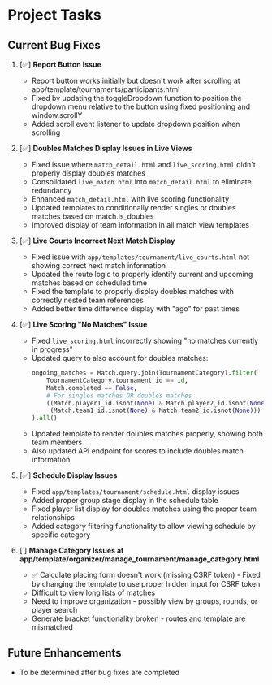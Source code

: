 # Project Tasks

## Current Bug Fixes

1. [✅] **Report Button Issue**
   - Report button works initially but doesn't work after scrolling at app/template/tournaments/participants.html
   - Fixed by updating the toggleDropdown function to position the dropdown menu relative to the button using fixed positioning and window.scrollY
   - Added scroll event listener to update dropdown position when scrolling

2. [✅] **Doubles Matches Display Issues in Live Views**
   - Fixed issue where `match_detail.html` and `live_scoring.html` didn't properly display doubles matches
   - Consolidated `live_match.html` into `match_detail.html` to eliminate redundancy
   - Enhanced `match_detail.html` with live scoring functionality
   - Updated templates to conditionally render singles or doubles matches based on match.is_doubles
   - Improved display of team information in all match view templates

3. [✅] **Live Courts Incorrect Next Match Display**
   - Fixed issue with `app/templates/tournament/live_courts.html` not showing correct next match information
   - Updated the route logic to properly identify current and upcoming matches based on scheduled time
   - Fixed the template to properly display doubles matches with correctly nested team references
   - Added better time difference display with "ago" for past times

4. [✅] **Live Scoring "No Matches" Issue**
   - Fixed `live_scoring.html` incorrectly showing "no matches currently in progress" 
   - Updated query to also account for doubles matches:
     ```python
     ongoing_matches = Match.query.join(TournamentCategory).filter(
         TournamentCategory.tournament_id == id,
         Match.completed == False,
         # For singles matches OR doubles matches
         ((Match.player1_id.isnot(None) & Match.player2_id.isnot(None)) |
          (Match.team1_id.isnot(None) & Match.team2_id.isnot(None)))
     ).all()
     ```
   - Updated template to render doubles matches properly, showing both team members
   - Also updated API endpoint for scores to include doubles match information

5. [✅] **Schedule Display Issues**
   - Fixed `app/templates/tournament/schedule.html` display issues
   - Added proper group stage display in the schedule table
   - Fixed player list display for doubles matches using the proper team relationships
   - Added category filtering functionality to allow viewing schedule by specific category

6. [ ] **Manage Category Issues at app/template/organizer/manage_tournament/manage_category.html**
   - ✅ Calculate placing form doesn't work (missing CSRF token) - Fixed by changing the template to use proper hidden input for CSRF token
   - Difficult to view long lists of matches
   - Need to improve organization - possibly view by groups, rounds, or player search
   - Generate bracket functionality broken - routes and template are mismatched

## Future Enhancements

- To be determined after bug fixes are completed